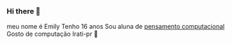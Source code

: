 ### Hi there 👋

meu nome é Emily
Tenho 16 anos
Sou aluna de [pensamento computacional](https://blog.conexia.com.br)
Gosto de computação
Irati-pr :star_struck:
